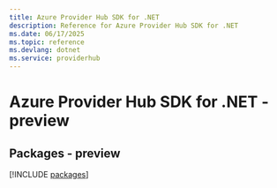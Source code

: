 ```yaml
---
title: Azure Provider Hub SDK for .NET
description: Reference for Azure Provider Hub SDK for .NET
ms.date: 06/17/2025
ms.topic: reference
ms.devlang: dotnet
ms.service: providerhub
---
```

# Azure Provider Hub SDK for .NET - preview
## Packages - preview
[!INCLUDE [packages](provider-hub-index.md)]